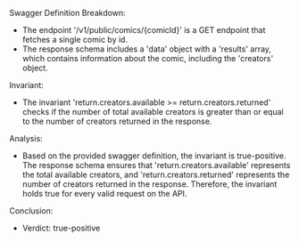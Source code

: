 Swagger Definition Breakdown:
- The endpoint '/v1/public/comics/{comicId}' is a GET endpoint that fetches a single comic by id.
- The response schema includes a 'data' object with a 'results' array, which contains information about the comic, including the 'creators' object.

Invariant:
- The invariant 'return.creators.available >= return.creators.returned' checks if the number of total available creators is greater than or equal to the number of creators returned in the response.

Analysis:
- Based on the provided swagger definition, the invariant is true-positive. The response schema ensures that 'return.creators.available' represents the total available creators, and 'return.creators.returned' represents the number of creators returned in the response. Therefore, the invariant holds true for every valid request on the API.

Conclusion:
- Verdict: true-positive

